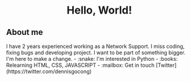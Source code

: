 <h1 align="center">Hello, World!</h1>

<h2>About me</h2>
I have 2 years experienced working as a Network Support. I miss coding, fixing bugs and developing project. I want to be part of something bigger. I'm here to make a change.
- :snake: I'm interested in Python
- :books: Relearning HTML, CSS, JAVASCRIPT
- :mailbox: Get in touch [Twitter](https://twitter.com/dennisgocong)
